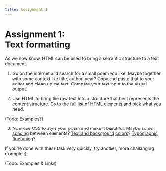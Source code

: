 ```yaml
---
title: Assignment 1
---
```


# Assignment 1:<br />Text formatting

As we now know, HTML can be used to bring a semantic structure to a text document.

1. Go on the internet and search for a small poem you like. Maybe together with some context like title, author, year? Copy and paste that to your editor and clean up the text. Compare your text input to the visual output.

2. Use HTML to bring the raw text into a structure that best represents the content structure. Go to the [full list of HTML elements](https://www.w3schools.com/tags/default.asp) and pick what you need.

(Todo: Examples?)

3. Now use CSS to style your poem and make it beautiful. Maybe some [spacing](https://www.w3schools.com/css/css_boxmodel.asp) between elements? [Text and background](https://www.w3schools.com/css/css_colors.asp) [colors](https://www.w3schools.com/css/css_colors_rgb.asp)? [Typographic finetuning](https://github.com/Klasse-Digitale-Grafik/tutorials/blob/main/Website-Typography.md)?

If you’re done with these task very quickly, try another, more challanging example :)

(Todo: Examples & Links)

